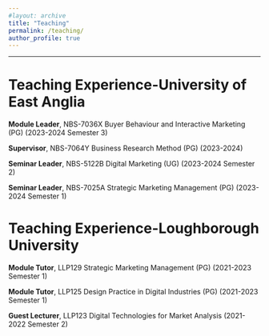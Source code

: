 ```yaml
---
#layout: archive
title: "Teaching"
permalink: /teaching/
author_profile: true
---
```


***
# Teaching Experience-University of East Anglia

**Module Leader**, NBS-7036X Buyer Behaviour and Interactive Marketing (PG) (2023-2024 Semester 3)

**Supervisor**, NBS-7064Y Business Research Method (PG) (2023-2024)

**Seminar Leader**, NBS-5122B Digital Marketing (UG) (2023-2024 Semester 2)

**Seminar Leader**, NBS-7025A Strategic Marketing Management (PG) (2023-2024 Semester 1)
                    



# Teaching Experience-Loughborough University
**Module Tutor**, LLP129 Strategic Marketing Management (PG) (2021-2023 Semester 1) 

**Module Tutor**, LLP125 Design Practice in Digital Industries (PG) (2021-2023 Semester 1)       

**Guest Lecturer**, LLP123 Digital Technologies for Market Analysis (2021-2022 Semester 2)    

                          










